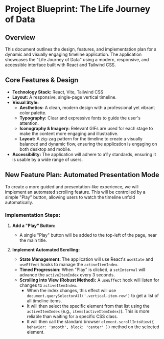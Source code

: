 
# Project Blueprint: The Life Journey of Data

## Overview

This document outlines the design, features, and implementation plan for a dynamic and visually engaging timeline application. The application showcases the "Life Journey of Data" using a modern, responsive, and accessible interface built with React and Tailwind CSS.

## Core Features & Design

*   **Technology Stack:** React, Vite, Tailwind CSS
*   **Layout:** A responsive, single-page vertical timeline.
*   **Visual Style:**
    *   **Aesthetics:** A clean, modern design with a professional yet vibrant color palette.
    *   **Typography:** Clear and expressive fonts to guide the user's attention.
    *   **Iconography & Imagery:** Relevant GIFs are used for each stage to make the content more engaging and illustrative.
    *   **Layout:** A zig-zag pattern for the timeline to create a visually balanced and dynamic flow, ensuring the application is engaging on both desktop and mobile.
*   **Accessibility:** The application will adhere to a11y standards, ensuring it is usable by a wide range of users.

## New Feature Plan: Automated Presentation Mode

To create a more guided and presentation-like experience, we will implement an automated scrolling feature. This will be controlled by a simple "Play" button, allowing users to watch the timeline unfold automatically.

### Implementation Steps:

1.  **Add a "Play" Button:**
    *   A single "Play" button will be added to the top-left of the page, near the main title.

2.  **Implement Automated Scrolling:**
    *   **State Management:** The application will use React's `useState` and `useEffect` hooks to manage the `activeItemIndex`.
    *   **Timed Progression:** When "Play" is clicked, a `setInterval` will advance the `activeItemIndex` every 3 seconds.
    *   **Scrolling into View (Robust Method):** A `useEffect` hook will listen for changes to `activeItemIndex`.
        *   When the index changes, this effect will use `document.querySelectorAll('.vertical-item-row')` to get a list of all timeline items.
        *   It will then select the specific element from that list using the `activeItemIndex` (e.g., `items[activeItemIndex]`). This is more reliable than waiting for a specific CSS class.
        *   It will then call the standard browser `element.scrollIntoView({ behavior: 'smooth', block: 'center' })` method on the selected element.
